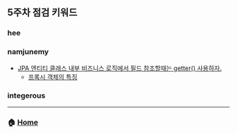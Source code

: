 ## 5주차 점검 키워드 

### hee


### namjunemy
- [JPA 엔티티 클래스 내부 비즈니스 로직에서 필드 참조할때는 getter() 사용하자.](https://github.com/namjunemy/TIL/blob/master/Jpa/inflearn/99_practical_example.md#실전-예제-6---값-타입-매핑)
  - [프록시 객체의 특징](https://github.com/namjunemy/TIL/blob/master/Jpa/inflearn/09_proxy_and_relation_managing.md#%ED%94%84%EB%A1%9D%EC%8B%9C-%ED%8A%B9%EC%A7%95)

### integerous


---
### :house: [Home](https://github.com/team-zunior/orm-jpa-basic)
